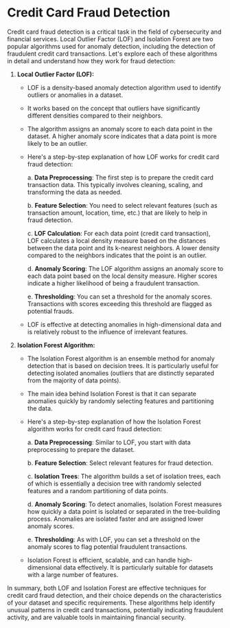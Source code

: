 # Credit Card Fraud Detection
Credit card fraud detection is a critical task in the field of cybersecurity and financial services. Local Outlier Factor (LOF) and Isolation Forest are two popular algorithms used for anomaly detection, including the detection of fraudulent credit card transactions. Let's explore each of these algorithms in detail and understand how they work for fraud detection:

1. **Local Outlier Factor (LOF):**
   - LOF is a density-based anomaly detection algorithm used to identify outliers or anomalies in a dataset.
   - It works based on the concept that outliers have significantly different densities compared to their neighbors.
   - The algorithm assigns an anomaly score to each data point in the dataset. A higher anomaly score indicates that a data point is more likely to be an outlier.
   - Here's a step-by-step explanation of how LOF works for credit card fraud detection:

     a. **Data Preprocessing**: The first step is to prepare the credit card transaction data. This typically involves cleaning, scaling, and transforming the data as needed.

     b. **Feature Selection**: You need to select relevant features (such as transaction amount, location, time, etc.) that are likely to help in fraud detection.

     c. **LOF Calculation**: For each data point (credit card transaction), LOF calculates a local density measure based on the distances between the data point and its k-nearest neighbors. A lower density compared to the neighbors indicates that the point is an outlier.

     d. **Anomaly Scoring**: The LOF algorithm assigns an anomaly score to each data point based on the local density measure. Higher scores indicate a higher likelihood of being a fraudulent transaction.

     e. **Thresholding**: You can set a threshold for the anomaly scores. Transactions with scores exceeding this threshold are flagged as potential frauds.

   - LOF is effective at detecting anomalies in high-dimensional data and is relatively robust to the influence of irrelevant features.

2. **Isolation Forest Algorithm:**
   - The Isolation Forest algorithm is an ensemble method for anomaly detection that is based on decision trees. It is particularly useful for detecting isolated anomalies (outliers that are distinctly separated from the majority of data points).
   - The main idea behind Isolation Forest is that it can separate anomalies quickly by randomly selecting features and partitioning the data.
   - Here's a step-by-step explanation of how the Isolation Forest algorithm works for credit card fraud detection:

     a. **Data Preprocessing**: Similar to LOF, you start with data preprocessing to prepare the dataset.

     b. **Feature Selection**: Select relevant features for fraud detection.

     c. **Isolation Trees**: The algorithm builds a set of isolation trees, each of which is essentially a decision tree with randomly selected features and a random partitioning of data points.

     d. **Anomaly Scoring**: To detect anomalies, Isolation Forest measures how quickly a data point is isolated or separated in the tree-building process. Anomalies are isolated faster and are assigned lower anomaly scores.

     e. **Thresholding**: As with LOF, you can set a threshold on the anomaly scores to flag potential fraudulent transactions.

   - Isolation Forest is efficient, scalable, and can handle high-dimensional data effectively. It is particularly suitable for datasets with a large number of features.

In summary, both LOF and Isolation Forest are effective techniques for credit card fraud detection, and their choice depends on the characteristics of your dataset and specific requirements. These algorithms help identify unusual patterns in credit card transactions, potentially indicating fraudulent activity, and are valuable tools in maintaining financial security.
